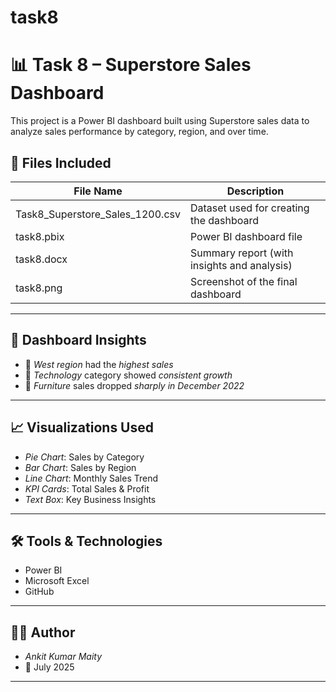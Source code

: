 # task8
# 📊 Task 8 – Superstore Sales Dashboard

This project is a Power BI dashboard built using Superstore sales data to analyze sales performance by category, region, and over time.

## 📁 Files Included

| File Name                          | Description                                  |
|-----------------------------------|----------------------------------------------|
| Task8_Superstore_Sales_1200.csv | Dataset used for creating the dashboard      |
| task8.pbix                      | Power BI dashboard file                      |
| task8.docx                      | Summary report (with insights and analysis)  |
| task8.png                       | Screenshot of the final dashboard            |

---

## 📌 Dashboard Insights

- 🔹 *West region* had the *highest sales*
- 🔹 *Technology* category showed *consistent growth*
- 🔹 *Furniture* sales dropped *sharply in December 2022*

---

## 📈 Visualizations Used

- *Pie Chart*: Sales by Category
- *Bar Chart*: Sales by Region
- *Line Chart*: Monthly Sales Trend
- *KPI Cards*: Total Sales & Profit
- *Text Box*: Key Business Insights

---

## 🛠 Tools & Technologies

- Power BI
- Microsoft Excel
- GitHub
  
---

## 🧑‍💻 Author
- *Ankit Kumar Maity*
- 📅 July 2025
---
